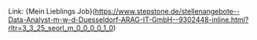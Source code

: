 

Link:
{Mein Lieblings Job}(https://www.stepstone.de/stellenangebote--Data-Analyst-m-w-d-Duesseldorf-ARAG-IT-GmbH--9302448-inline.html?rltr=3_3_25_seorl_m_0_0_0_0_1_0)
